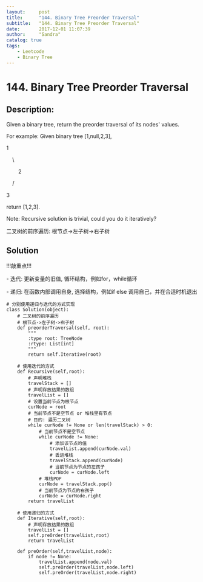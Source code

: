 ```yaml
---
layout:     post
title:      "144. Binary Tree Preorder Traversal"
subtitle:   "144. Binary Tree Preorder Traversal"
date:       2017-12-01 11:07:39
author:     "Sandra"
catalog: true
tags:
    - Leetcode
    - Binary Tree
---
```


# 144. Binary Tree Preorder Traversal

## Description:

Given a binary tree, return the preorder traversal of its nodes' values.

For example:
Given binary tree [1,null,2,3],
<p>1</p>
<p>&nbsp;&nbsp;&nbsp;&nbsp;\</p>
<p>&nbsp;&nbsp;&nbsp;&nbsp;&nbsp;&nbsp;&nbsp;&nbsp;2</p>
<p>&nbsp;&nbsp;&nbsp;&nbsp;/</p>
<p>3</p>

return [1,2,3].

Note: Recursive solution is trivial, could you do it iteratively?

二叉树的前序遍历: 根节点->左子树->右子树

## Solution

<p>!!!敲重点!!!</p>
<p>- 迭代: 更新变量的旧值, 循环结构，例如for，while循环</p>
<p>- 递归: 在函数内部调用自身, 选择结构，例如if else 调用自己，并在合适时机退出</p>

    # 分别使用递归与迭代的方式实现
    class Solution(object):
        # 二叉树的前序遍历
        # 根节点->左子树->右子树
        def preorderTraversal(self, root):
            """
            :type root: TreeNode
            :rtype: List[int]
            """
            return self.Iterative(root)
        
        # 使用迭代的方式    
        def Recursive(self,root):
            # 声明堆栈
            travelStack = []
            # 声明存放结果的数组
            travelList = []
            # 设置当前节点为根节点
            curNode = root
            # 当前节点不是空节点 or 堆栈里有节点
            # 目的: 遍历二叉树
            while curNode != None or len(travelStack) > 0:
                # 当前节点不是空节点
                while curNode != None:
                    # 添加该节点的值
                    travelList.append(curNode.val)
                    # 丢进堆栈
                    travelStack.append(curNode)
                    # 当前节点为节点的左孩子
                    curNode = curNode.left
                # 堆栈POP
                curNode = travelStack.pop()            
                # 当前节点为节点的右孩子
                curNode = curNode.right
            return travelList 
        
        # 使用递归的方式 
        def Iterative(self,root):
            # 声明存放结果的数组
            travelList = []
            self.preOrder(travelList,root)
            return travelList
            
        def preOrder(self,travelList,node):
            if node != None:
                travelList.append(node.val)
                self.preOrder(travelList,node.left)
                self.preOrder(travelList,node.right)
